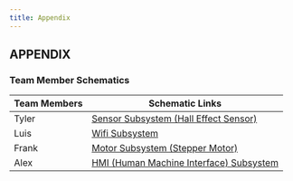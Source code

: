 ```yaml
---
title: Appendix
---
```

## APPENDIX

### Team Member Schematics

| Team Members           | Schematic Links |
| --------------------------------------------- | ----------- |
|Tyler                              | [Sensor Subsystem (Hall Effect Sensor)](https://crypt1dking.github.io/Schematic/) |
|Luis                               | [Wifi Subsystem](https://luisasaenz.github.io/schematic/) |
|Frank                              | [Motor Subsystem (Stepper Motor)](https://wadian802.github.io/Schematic/) |
|Alex                               | [HMI (Human Machine Interface) Subsystem](https://ajdoole.github.io/subfolder/Schematic/) |
